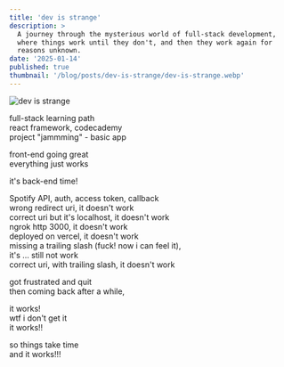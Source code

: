 ```yaml
---
title: 'dev is strange'
description: >
  A journey through the mysterious world of full-stack development,
  where things work until they don't, and then they work again for
  reasons unknown.
date: '2025-01-14'
published: true
thumbnail: '/blog/posts/dev-is-strange/dev-is-strange.webp'
---
```


![dev is strange](/blog/posts/dev-is-strange/dev-is-strange.webp)

full-stack learning path  
react framework, codecademy  
project "jammming" - basic app

front-end going great  
everything just works

it's back-end time!

Spotify API, auth, access token, callback  
wrong redirect uri, it doesn't work  
correct uri but it's localhost, it doesn't work  
ngrok http 3000, it doesn't work  
deployed on vercel, it doesn't work  
missing a trailing slash (fuck! now i can feel it),  
it's … still not work  
correct uri, with trailing slash, it doesn't work

got frustrated and quit  
then coming back after a while,

it works!  
wtf i don't get it  
it works!!

so things take time  
and it works!!!
